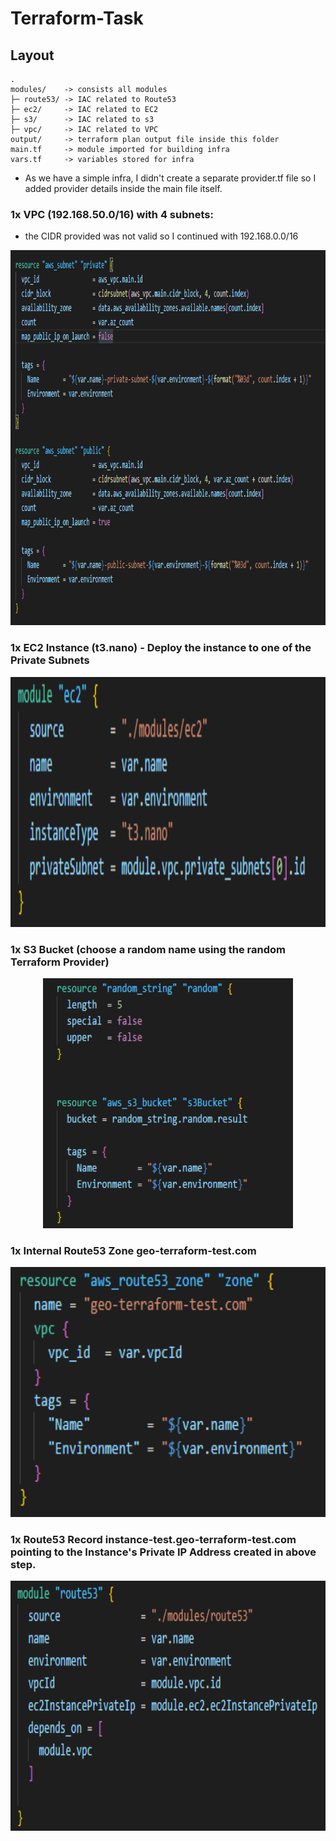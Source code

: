 # Terraform-Task

## Layout
```text
.
modules/    -> consists all modules
├─ route53/ -> IAC related to Route53
├─ ec2/     -> IAC related to EC2
├─ s3/      -> IAC related to s3
├─ vpc/     -> IAC related to VPC
output/     -> terraform plan output file inside this folder
main.tf     -> module imported for building infra 
vars.tf     -> variables stored for infra
```
- As we have a simple infra, I didn't create a separate provider.tf file so I added provider details inside the main file itself.


### 1x VPC (192.168.50.0/16) with 4 subnets:

- the CIDR provided was not valid so I continued with 192.168.0.0/16

<div align="center">
<a>
    <img src="images/subnets.png" alt="subnet" width="800" height="600">
  </a>
</div>

### 1x EC2 Instance (t3.nano) - Deploy the instance to one of the Private Subnets

<div align="center">
<a>
    <img src="images/ec2.png" alt="ec2" width="600" height="400">
  </a>
</div>


###  1x S3 Bucket (choose a random name using the random Terraform Provider)

<div align="center">
<a>
    <img src="images/s3bucket.png" alt="ec2" width="400" height="400">
  </a>
</div>

### 1x Internal Route53 Zone geo-terraform-test.com

<div align="center">
<a>
    <img src="images/route53.png" alt="ec2" width="600" height="400">
  </a>
</div>

### 1x Route53 Record instance-test.geo-terraform-test.com pointing to the Instance's Private IP Address created in above step.

<div align="center">
<a>
    <img src="images/route53record.png" alt="ec2" width="600" height="400">
  </a>
</div>
